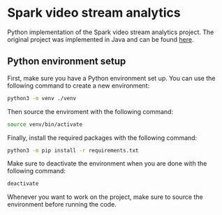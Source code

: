 # Spark video stream analytics

Python implementation of the Spark video stream analytics project. The original project was implemented in Java and can be found [here](https://github.com/baghelamit/video-stream-analytics/tree/master).

## Python environment setup

First, make sure you have a Python environment set up. You can use the following command to create a new environment:

```bash
python3 -m venv ./venv
```

Then source the enviroment with the following command:

```bash
source venv/bin/activate
```

Finally, install the required packages with the following command:

```bash
python3 -m pip install -r requirements.txt
```

Make sure to deactivate the environment when you are done with the following command:

```bash
deactivate
```

Whenever you want to work on the project, make sure to source the environment before running the code.



